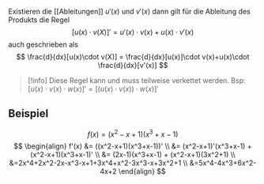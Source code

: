 Existieren die [[Ableitungen]] $u'(x)$ und $v'(x)$ dann gilt für die Ableitung des Produkts die Regel
$$
[u(x)\cdot v(X)]' = u'(x)\cdot v(x)+u(x)\cdot v'(x)
$$
auch geschrieben als
$$
\frac{d}{dx}[u(x)\cdot v(X)] = \frac{d}{dx}[u(x)]\cdot v(x)+u(x)\cdot \frac{d}{dx}[v'(x)]
$$
>[!info]
>Diese Regel kann und muss teilweise verkettet werden.
>Bsp: $[u(x)\cdot v(x)\cdot w(x)]' = [(u(x)\cdot v(x)) \cdot w(x)]'$

## Beispiel
$$
f(x) = (x^2-x+1)(x^3+x-1)
$$
$$
\begin{align}
f'(x) &= ((x^2-x+1)(x^3+x-1))' \\
&= (x^2-x+1)'(x^3+x-1) + (x^2-x+1)(x^3+x-1)' \\
&= (2x-1)(x^3+x-1) + (x^2-x+1)(3x^2+1) \\
&=2x^4+2x^2-2x-x^3-x+1+3x^4+x^2-3x^3-x+3x^2+1 \\
&=5x^4-4x^3+6x^2-4x+2
\end{align}
$$
